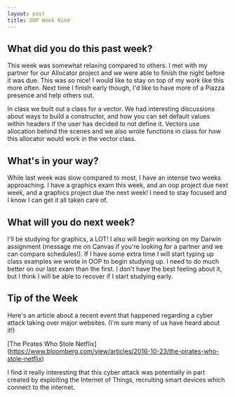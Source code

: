 ```yaml
---
layout: post
title: OOP Week Nine
---
```


## What did you do this past week?
This week was somewhat relaxing compared to others. I met with my partner for our Allocator project and
we were able to finish the night before it was due. This was so nice! I would like to stay on top of my work like this more often. Next time I finish early though, I'd like to have more of a Piazza presence and help others out. 

In class we built out a class for a vector. We had interesting discussions about ways to build a constructor, and how you can set default values within headers if the user has decided to not define it. Vectors use allocation behind the scenes and we also wrote functions in class for how this allocator would work in the vector class.

## What's in your way?
While last week was slow compared to most, I have an intense two weeks approaching. I have a graphics exam this week, and an oop project due next week,
and a graphics project due the next week! I need to stay focused and I know I can get it all taken care of.

## What will you do next week?
I'll be studying for graphics, a LOT! I also will begin working on my Darwin assignment (message me on Canvas if you're looking for 
a partner and we can compare schedules!). If I have some extra time I will start typing up class examples we wrote in OOP 
to begin studying up. I need to do much better on our last exam than the first. I don't have the best feeling about it, but I think I will be able to recover if I start studying early.

## Tip of the Week
Here's an article about a recent event that happened regarding a cyber attack taking over major websites. (I'm sure many of us have heard about it!)

[The Pirates Who Stole Netflix] (https://www.bloomberg.com/view/articles/2016-10-23/the-pirates-who-stole-netflix)

I find it really interesting that this cyber attack was potentially in part created by exploiting the Internet of Things, recruiting smart devices which connect
to the internet. 

